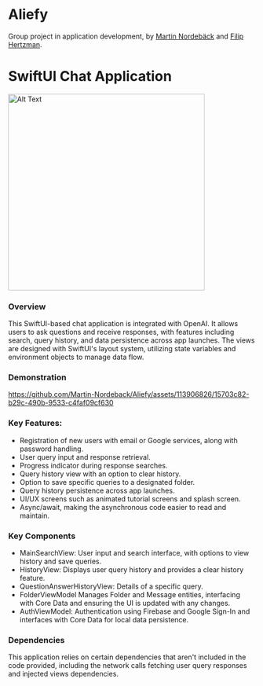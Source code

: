 # Aliefy
Group project in application development, by [Martin Nordebäck](https://github.com/Martin-Nordeback) and [Filip Hertzman](https://github.com/https://github.com/FilipHertzman).
# SwiftUI Chat Application
<img src="https://github.com/Martin-Nordeback/ChatOrganizer/assets/113906826/105fcbc9-50df-4a09-94d5-7313816f6e31" alt="Alt Text" width="400" height="400" />  

### Overview
This SwiftUI-based chat application is integrated with OpenAI. It allows users to ask questions and receive responses, with features including search, query history, and data persistence across app launches. The views are designed with SwiftUI's layout system, utilizing state variables and environment objects to manage data flow.

### Demonstration
https://github.com/Martin-Nordeback/Aliefy/assets/113906826/15703c82-b29c-490b-9533-c4faf09cf630


### Key Features:
- Registration of new users with email or Google services, along with password handling.
- User query input and response retrieval.
- Progress indicator during response searches.
- Query history view with an option to clear history.
- Option to save specific queries to a designated folder.
- Query history persistence across app launches.
- UI/UX screens such as animated tutorial screens and splash screen.
- Async/await, making the asynchronous code easier to read and maintain.

### Key Components
- MainSearchView: User input and search interface, with options to view history and save queries.
- HistoryView: Displays user query history and provides a clear history feature.
- QuestionAnswerHistoryView: Details of a specific query.
- FolderViewModel Manages Folder and Message entities, interfacing with Core Data and ensuring the UI is updated with any changes.
- AuthViewModel: Authentication using Firebase and Google Sign-In and interfaces with Core Data for local data persistence.

### Dependencies
This application relies on certain dependencies that aren't included in the code provided, including the network calls fetching user query responses and injected views dependencies.
